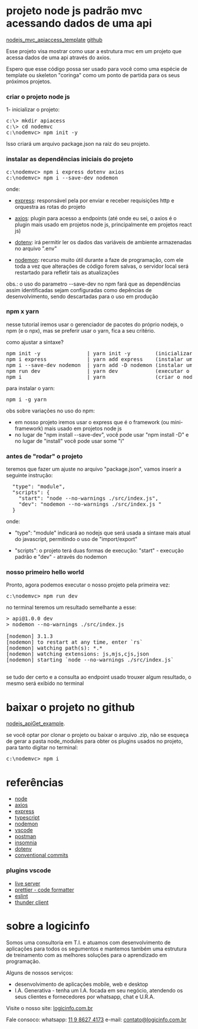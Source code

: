 # projeto node js padrão mvc acessando dados de uma api
[nodejs_mvc_apiaccess_template](https://github.com/logicinfocursos/nodejs_mvc_apiaccess_template.git)
[github](https://github.com/logicinfocursos?tab=repositories)

Esse projeto visa mostrar como usar a estrutura mvc em um projeto que acessa dados de uma api através do axios.

Espero que esse código possa ser usado para você como uma espécie de template ou skeleton "coringa" como um ponto de partida para os seus próximos projetos.

### criar o projeto node js
1- inicializar o projeto:

<pre>
c:\> mkdir apiacess
c:\> cd nodemvc
c:\nodemvc> npm init -y
</pre>

Isso criará um arquivo package.json na raiz do seu projeto.

### instalar as dependências iniciais do projeto
<pre>
c:\nodemvc> npm i express dotenv axios
c:\nodemvc> npm i --save-dev nodemon
</pre>

onde:
- [express](https://expressjs.com/): responsável pela por enviar e receber requisições http e orquestra as rotas do projeto

- [axios](https://axios-http.com/): plugin para acesso a endpoints (até onde eu sei, o axios é o plugin mais usado em projetos node js, principalmente em projetos react js)

- [dotenv](https://www.npmjs.com/package/dotenv): irá permitir ler os dados das variáveis de ambiente armazenadas no arquivo ".env"

- [nodemon](https://nodemon.io/): recurso muito útil durante a faze de programação, com ele toda a vez que alterações de código forem salvas, o servidor local será restartado para refletir tais as atualizações

obs.: o uso do parametro --save-dev no npm fará que as dependências assim identificadas sejam configuradas como depências de desenvolvimento, sendo descartadas para o uso em produção

### npm x yarn
nesse tutorial iremos usar o gerenciador de pacotes do próprio nodejs, o npm (e o npx), mas se preferir usar o yarn, fica a seu critério.

como ajustar a sintaxe?
<pre>
npm init -y               | yarn init -y        (inicializar um projeto nodejs)
npm i express             | yarn add express    (instalar uma dependência)
npm i --save-dev nodemon  | yarn add -D nodemon (instalar uma dependência como dev)
npm run dev               | yarn dev            (executar o script)
npm i                     | yarn                (criar o node_modules)
</pre>
para instalar o yarn:
<pre>
npm i -g yarn
</pre>
obs sobre variações no uso do npm:
- em nosso projeto iremos usar o express que é o framework (ou mini-framework) mais usado em projetos node js
- no lugar de "npm install --save-dev", você pode usar "npm install -D" e no lugar de "install" você pode usar some "i"

### antes de "rodar" o projeto
teremos que fazer um ajuste no arquivo "package.json", vamos inserir a seguinte instrução:

<pre>
  "type": "module",
  "scripts": {
    "start": "node --no-warnings ./src/index.js",
    "dev": "nodemon --no-warnings ./src/index.js "
  }
</pre>

onde:
- "type": "module" indicará ao nodejs que será usada a sintaxe mais atual do javascript, permitindo o uso de "import/export"

- "scripts": o projeto terá duas formas de execução: "start" - execução padrão e "dev" - através do nodemon


### nosso primeiro hello world
Pronto, agora podemos executar o nosso projeto pela primeira vez:

<pre>
c:\nodemvc> npm run dev
</pre>

no terminal teremos um resultado semelhante a esse:
<pre>
> api@1.0.0 dev
> nodemon --no-warnings ./src/index.js

[nodemon] 3.1.3
[nodemon] to restart at any time, enter `rs`
[nodemon] watching path(s): *.*
[nodemon] watching extensions: js,mjs,cjs,json
[nodemon] starting `node --no-warnings ./src/index.js`

</pre>

se tudo der certo e a consulta ao endpoint usado trouxer algum resultado, o mesmo será exibido no terminal

# baixar o projeto no github

[nodejs_apiGet_example](https://github.com/logicinfocursos/nodejs_apiGet_example.git).

se você optar por clonar o projeto ou baixar o arquivo .zip, não se esqueça de gerar a pasta node_modules para obter os plugins usados no projeto, para tanto digitar no terminal:
<pre>
c:\nodemvc> npm i
</pre>


# referências
- [node](https://nodejs.org/en)
- [axios](https://axios-http.com/)
- [express](https://expressjs.com/en/starter/hello-world.html)
- [typescript](https://www.typescriptlang.org/docs/)
- [nodemon](https://www.npmjs.com/package/nodemon)
- [vscode](https://code.visualstudio.com/download)
- [postman](https://www.postman.com/downloads/)
- [insomnia](https://insomnia.rest/download)
- [dotenv](https://www.npmjs.com/package/dotenv)
- [conventional commits](https://www.conventionalcommits.org/en/v1.0.0/)

### plugins vscode
- [live server](https://marketplace.visualstudio.com/items?itemName=ritwickdey.LiveServer)
- [prettier - code formatter](https://marketplace.visualstudio.com/items?itemName=esbenp.prettier-vscode)
- [eslint](https://marketplace.visualstudio.com/items?itemName=dbaeumer.vscode-eslint)
- [thunder client](https://marketplace.visualstudio.com/items?itemName=rangav.vscode-thunder-client)

# sobre a logicinfo

Somos uma consultoria em T.I. e atuamos com desenvolvimento de aplicações para todos os segumentos e mantemos também uma estrutura de treinamento com as melhores soluções para o aprendizado em programação.

Alguns de nossos serviços:

- desenvolvimento de aplicações mobile, web e desktop
- I.A. Generativa - tenha um I.A. focada em seu negócio, atendendo os seus clientes e fornecedores por whatsapp, chat e U.R.A.

Visite o nosso site:
[logicinfo.com.br](https://logicinfo.com.br)

Fale consoco:
whatsapp: [11 9 8627 4173](11-9-8627-4173)
e-mail: [contato@logicinfo.com.br](contato@logicinfo.com.br)
